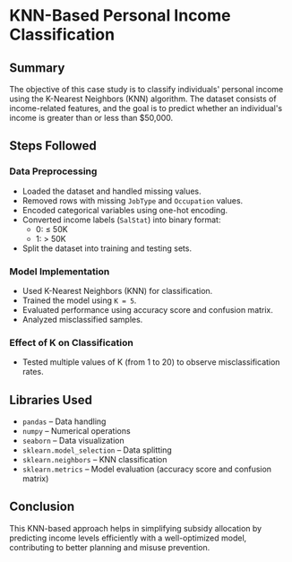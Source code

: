 <h1>KNN-Based Personal Income Classification</h1>

<h2>Summary</h2>
<p>
The objective of this case study is to classify individuals' personal income using the K-Nearest Neighbors (KNN) algorithm. 
The dataset consists of income-related features, and the goal is to predict whether an individual's income is greater than or less than $50,000.
</p>

<h2>Steps Followed</h2>

<h3>Data Preprocessing</h3>
<ul>
  <li>Loaded the dataset and handled missing values.</li>
  <li>Removed rows with missing <code>JobType</code> and <code>Occupation</code> values.</li>
  <li>Encoded categorical variables using one-hot encoding.</li>
  <li>Converted income labels (<code>SalStat</code>) into binary format:
    <ul>
      <li>0: ≤ 50K</li>
      <li>1: > 50K</li>
    </ul>
  </li>
  <li>Split the dataset into training and testing sets.</li>
</ul>

<h3>Model Implementation</h3>
<ul>
  <li>Used K-Nearest Neighbors (KNN) for classification.</li>
  <li>Trained the model using <code>K = 5</code>.</li>
  <li>Evaluated performance using accuracy score and confusion matrix.</li>
  <li>Analyzed misclassified samples.</li>
</ul>

<h3>Effect of K on Classification</h3>
<ul>
  <li>Tested multiple values of K (from 1 to 20) to observe misclassification rates.</li>
</ul>

<h2>Libraries Used</h2>
<ul>
  <li><code>pandas</code> – Data handling</li>
  <li><code>numpy</code> – Numerical operations</li>
  <li><code>seaborn</code> – Data visualization</li>
  <li><code>sklearn.model_selection</code> – Data splitting</li>
  <li><code>sklearn.neighbors</code> – KNN classification</li>
  <li><code>sklearn.metrics</code> – Model evaluation (accuracy score and confusion matrix)</li>
</ul>

<h2>Conclusion</h2>
<p>
This KNN-based approach helps in simplifying subsidy allocation by predicting income levels efficiently 
with a well-optimized model, contributing to better planning and misuse prevention.
</p>
